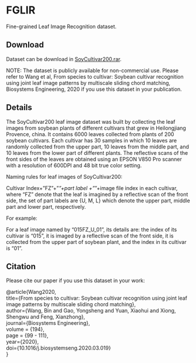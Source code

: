 # FGLIR
Fine-grained Leaf Image Recognition dataset.  

## Download  
Dataset can be download in [SoyCultivar200.rar](https://drive.google.com/file/d/1hzkmLiBGgzhVQTsTXCU87nulOtFGiFgv/view?usp=sharing).

NOTE: The dataset is publicly available for non-commercial use. Please refer to Wang et al, From species to cultivar: Soybean cultivar recognition using joint leaf image patterns by multiscale sliding chord matching, Biosystems Engineering, 2020 if you use this dataset in your publication.

## Details  
The SoyCultivar200 leaf image dataset was built by collecting the leaf images from soybean plants of different cultivars that grew in Heilongjiang Provence, china. It contains 6000 leaves collected from plants of 200 soybean cultivars. Each cultivar has 30 samples in which 10 leaves are randomly collected from the upper part, 10 leaves from the middle part, and 10 leaves from the lower part of different plants. The reflective scans of the front sides of the leaves are obtained using an EPSON V850 Pro scanner with a resolution of 600DPI and 48 bit true color setting.  

Naming rules for leaf images of SoyCultivar200:  

Cultivar Index+”FZ”+”_”+part label +”_”+image file index in each cultivar, where “FZ” denote that the leaf is imagined by a reflective scan of the front side, the set of part labels are {U, M, L} which denote the upper part, middle part and lower part, respectively.   

For example:  

For a leaf image named by “015FZ_U_01”, its details are: the index of its cultivar is “015”, it is imaged by a reflective scan of the front side, it is collected from the upper part of soybean plant, and the index in its cultivar is “01”.  

## Citation

Please cite our paper if you use this dataset in your work:  

@article{Wang2020,  
 title={From species to cultivar: Soybean cultivar recognition using joint leaf image patterns by multiscale sliding chord matching},  
 author={Wang, Bin and Gao, Yongsheng and Yuan, Xiaohui and Xiong, Shengwu and Feng, Xianzhong},   
 journal={Biosystems Engineering},   
 volume = {194},   
 page = {99 - 111},    
 year={2020},    
 doi={10.1016/j.biosystemseng.2020.03.019}   
}   
  
